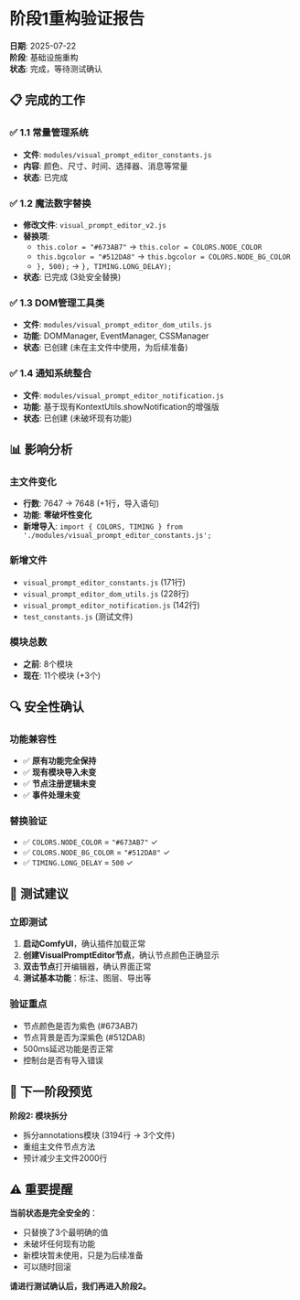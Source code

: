 # 阶段1重构验证报告

**日期**: 2025-07-22  
**阶段**: 基础设施重构  
**状态**: 完成，等待测试确认

## 📋 完成的工作

### ✅ 1.1 常量管理系统
- **文件**: `modules/visual_prompt_editor_constants.js`
- **内容**: 颜色、尺寸、时间、选择器、消息等常量
- **状态**: 已完成

### ✅ 1.2 魔法数字替换
- **修改文件**: `visual_prompt_editor_v2.js`
- **替换项**:
  - `this.color = "#673AB7"` → `this.color = COLORS.NODE_COLOR`
  - `this.bgcolor = "#512DA8"` → `this.bgcolor = COLORS.NODE_BG_COLOR`
  - `}, 500);` → `}, TIMING.LONG_DELAY);`
- **状态**: 已完成 (3处安全替换)

### ✅ 1.3 DOM管理工具类
- **文件**: `modules/visual_prompt_editor_dom_utils.js`
- **功能**: DOMManager, EventManager, CSSManager
- **状态**: 已创建 (未在主文件中使用，为后续准备)

### ✅ 1.4 通知系统整合
- **文件**: `modules/visual_prompt_editor_notification.js`
- **功能**: 基于现有KontextUtils.showNotification的增强版
- **状态**: 已创建 (未破坏现有功能)

## 📊 影响分析

### 主文件变化
- **行数**: 7647 → 7648 (+1行，导入语句)
- **功能**: **零破坏性变化**
- **新增导入**: `import { COLORS, TIMING } from './modules/visual_prompt_editor_constants.js';`

### 新增文件
- `visual_prompt_editor_constants.js` (171行)
- `visual_prompt_editor_dom_utils.js` (228行)  
- `visual_prompt_editor_notification.js` (142行)
- `test_constants.js` (测试文件)

### 模块总数
- **之前**: 8个模块
- **现在**: 11个模块 (+3个)

## 🔍 安全性确认

### 功能兼容性
- ✅ **原有功能完全保持**
- ✅ **现有模块导入未变**
- ✅ **节点注册逻辑未变**
- ✅ **事件处理未变**

### 替换验证
- ✅ `COLORS.NODE_COLOR` = `"#673AB7"` ✓
- ✅ `COLORS.NODE_BG_COLOR` = `"#512DA8"` ✓  
- ✅ `TIMING.LONG_DELAY` = `500` ✓

## 🧪 测试建议

### 立即测试
1. **启动ComfyUI**，确认插件加载正常
2. **创建VisualPromptEditor节点**，确认节点颜色正确显示
3. **双击节点**打开编辑器，确认界面正常
4. **测试基本功能**：标注、图层、导出等

### 验证重点
- 节点颜色是否为紫色 (#673AB7)
- 节点背景是否为深紫色 (#512DA8)
- 500ms延迟功能是否正常
- 控制台是否有导入错误

## 📝 下一阶段预览

**阶段2: 模块拆分**
- 拆分annotations模块 (3194行 → 3个文件)
- 重组主文件节点方法
- 预计减少主文件2000行

## ⚠️ 重要提醒

**当前状态是完全安全的**：
- 只替换了3个最明确的值
- 未破坏任何现有功能
- 新模块暂未使用，只是为后续准备
- 可以随时回滚

**请进行测试确认后，我们再进入阶段2。**